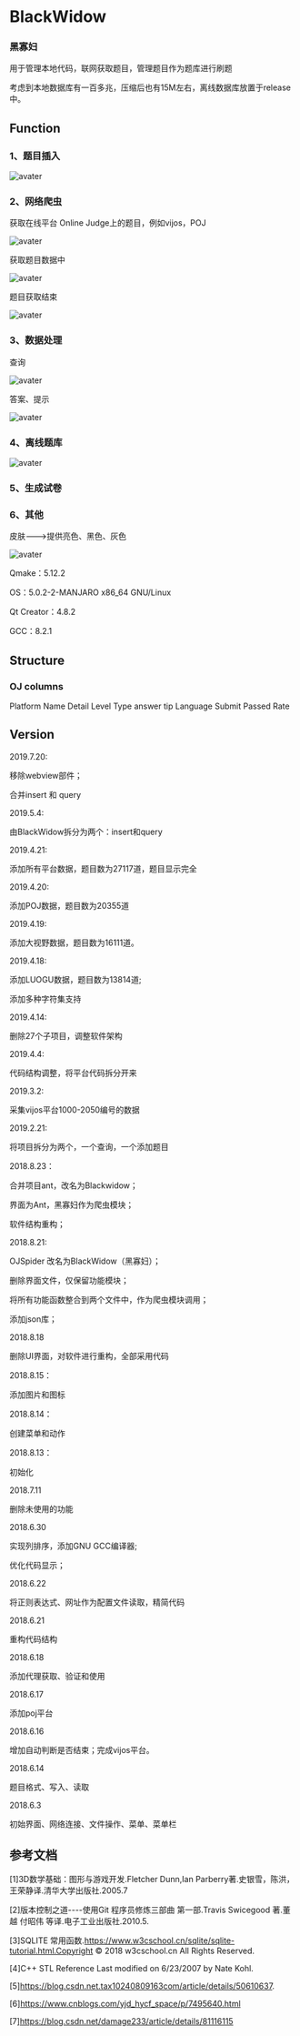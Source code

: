 # BlackWidow

### 黑寡妇

用于管理本地代码，联网获取题目，管理题目作为题库进行刷题

考虑到本地数据库有一百多兆，压缩后也有15M左右，离线数据库放置于release中。

## Function

### 1、题目插入

![avater](img/insert.png)

### 2、网络爬虫

获取在线平台 Online Judge上的题目，例如vijos，POJ

![avater](img/spider.png)

获取题目数据中

![avater](img/retriving.png)

题目获取结束

![avater](img/done.png)

### 3、数据处理

查询

![avater](img/query.png)

答案、提示

![avater](img/answer.png)

### 4、离线题库

![avater](img/database.png)

### 5、生成试卷

### 6、其他

皮肤--->提供亮色、黑色、灰色

![avater](img/skins.png)

Qmake：5.12.2

OS：5.0.2-2-MANJARO x86_64 GNU/Linux

Qt Creator：4.8.2

GCC：8.2.1

## Structure

### OJ columns

Platform Name Detail Level Type answer tip Language Submit Passed Rate

## Version

2019.7.20:

移除webview部件；

合并insert 和 query 

2019.5.4:

由BlackWidow拆分为两个：insert和query

2019.4.21:

添加所有平台数据，题目数为27117道，题目显示完全

2019.4.20:

添加POJ数据，题目数为20355道

2019.4.19:

添加大视野数据，题目数为16111道。

2019.4.18:

添加LUOGU数据，题目数为13814道;

添加多种字符集支持

2019.4.14:

删除27个子项目，调整软件架构

2019.4.4:

代码结构调整，将平台代码拆分开来

2019.3.2:

采集vijos平台1000-2050编号的数据

2019.2.21:

将项目拆分为两个，一个查询，一个添加题目

2018.8.23：

合并项目ant，改名为Blackwidow；

界面为Ant，黑寡妇作为爬虫模块；

软件结构重构；

2018.8.21:

OJSpider 改名为BlackWidow（黑寡妇）；

删除界面文件，仅保留功能模块；

将所有功能函数整合到两个文件中，作为爬虫模块调用；

添加json库；

2018.8.18

删除UI界面，对软件进行重构，全部采用代码

2018.8.15：

添加图片和图标

2018.8.14：

创建菜单和动作

2018.8.13：

初始化

2018.7.11

删除未使用的功能

2018.6.30

实现列排序，添加GNU GCC编译器;

优化代码显示；

2018.6.22

将正则表达式、网址作为配置文件读取，精简代码

2018.6.21

重构代码结构

2018.6.18

添加代理获取、验证和使用

2018.6.17

添加poj平台

2018.6.16

增加自动判断是否结束；完成vijos平台。

2018.6.14

题目格式、写入、读取

2018.6.3

初始界面、网络连接、文件操作、菜单、菜单栏

## 参考文档

[1]3D数学基础：图形与游戏开发.Fletcher Dunn,Ian Parberry著.史银雪，陈洪，王荣静译.清华大学出版社.2005.7

[2]版本控制之道----使用Git 程序员修炼三部曲 第一部.Travis Swicegood 著.董越 付昭伟 等译.电子工业出版社.2010.5.

[3]SQLITE 常用函数.https://www.w3cschool.cn/sqlite/sqlite-tutorial.html.Copyright © 2018 w3cschool.cn All Rights Reserved.

[4]C++ STL Reference Last modified on 6/23/2007 by Nate Kohl.

[5]https://blog.csdn.net.tax10240809163com/article/details/50610637.

[6]https://www.cnblogs.com/yjd_hycf_space/p/7495640.html

[7]https://blog.csdn.net/damage233/article/details/81116115
